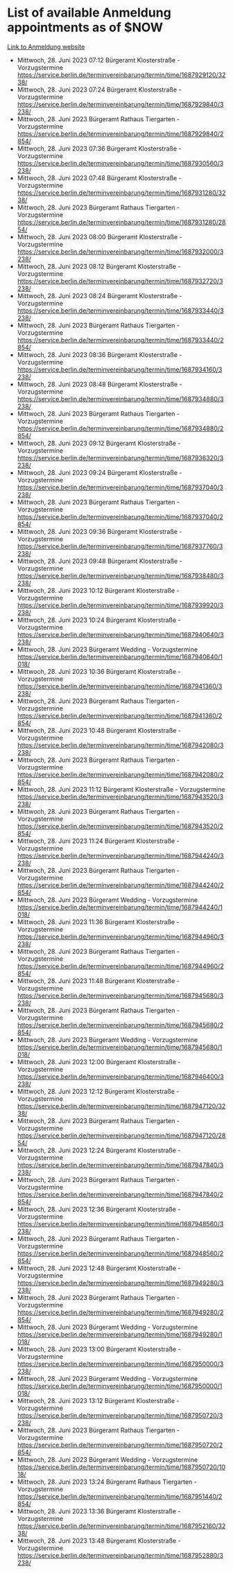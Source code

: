 # List of available Anmeldung appointments as of $NOW
[Link to Anmeldung website](https://service.berlin.de/terminvereinbarung/termin/tag.php?termin=1&anliegen[]=120686&dienstleisterlist=122210,122217,327316,122219,327312,122227,327314,122231,327346,122243,327348,122254,122252,329742,122260,329745,122262,329748,122271,327278,122273,327274,122277,327276,330436,122280,327294,122282,327290,122284,327292,122291,327270,122285,327266,122286,327264,122296,327268,150230,329760,122297,327286,122294,327284,122312,329763,122314,329775,122304,327330,122311,327334,122309,327332,317869,122281,327352,122279,329772,122283,122276,327324,122274,327326,122267,329766,122246,327318,122251,327320,122257,327322,122208,327298,122226,327300&herkunft=http%3A%2F%2Fservice.berlin.de%2Fdienstleistung%2F120686%2F)
- Mittwoch, 28. Juni 2023 07:12 Bürgeramt Klosterstraße - Vorzugstermine https://service.berlin.de/terminvereinbarung/termin/time/1687929120/3238/
- Mittwoch, 28. Juni 2023 07:24 Bürgeramt Klosterstraße - Vorzugstermine https://service.berlin.de/terminvereinbarung/termin/time/1687929840/3238/
- Mittwoch, 28. Juni 2023  Bürgeramt Rathaus Tiergarten - Vorzugstermine https://service.berlin.de/terminvereinbarung/termin/time/1687929840/2854/
- Mittwoch, 28. Juni 2023 07:36 Bürgeramt Klosterstraße - Vorzugstermine https://service.berlin.de/terminvereinbarung/termin/time/1687930560/3238/
- Mittwoch, 28. Juni 2023 07:48 Bürgeramt Klosterstraße - Vorzugstermine https://service.berlin.de/terminvereinbarung/termin/time/1687931280/3238/
- Mittwoch, 28. Juni 2023  Bürgeramt Rathaus Tiergarten - Vorzugstermine https://service.berlin.de/terminvereinbarung/termin/time/1687931280/2854/
- Mittwoch, 28. Juni 2023 08:00 Bürgeramt Klosterstraße - Vorzugstermine https://service.berlin.de/terminvereinbarung/termin/time/1687932000/3238/
- Mittwoch, 28. Juni 2023 08:12 Bürgeramt Klosterstraße - Vorzugstermine https://service.berlin.de/terminvereinbarung/termin/time/1687932720/3238/
- Mittwoch, 28. Juni 2023 08:24 Bürgeramt Klosterstraße - Vorzugstermine https://service.berlin.de/terminvereinbarung/termin/time/1687933440/3238/
- Mittwoch, 28. Juni 2023  Bürgeramt Rathaus Tiergarten - Vorzugstermine https://service.berlin.de/terminvereinbarung/termin/time/1687933440/2854/
- Mittwoch, 28. Juni 2023 08:36 Bürgeramt Klosterstraße - Vorzugstermine https://service.berlin.de/terminvereinbarung/termin/time/1687934160/3238/
- Mittwoch, 28. Juni 2023 08:48 Bürgeramt Klosterstraße - Vorzugstermine https://service.berlin.de/terminvereinbarung/termin/time/1687934880/3238/
- Mittwoch, 28. Juni 2023  Bürgeramt Rathaus Tiergarten - Vorzugstermine https://service.berlin.de/terminvereinbarung/termin/time/1687934880/2854/
- Mittwoch, 28. Juni 2023 09:12 Bürgeramt Klosterstraße - Vorzugstermine https://service.berlin.de/terminvereinbarung/termin/time/1687936320/3238/
- Mittwoch, 28. Juni 2023 09:24 Bürgeramt Klosterstraße - Vorzugstermine https://service.berlin.de/terminvereinbarung/termin/time/1687937040/3238/
- Mittwoch, 28. Juni 2023  Bürgeramt Rathaus Tiergarten - Vorzugstermine https://service.berlin.de/terminvereinbarung/termin/time/1687937040/2854/
- Mittwoch, 28. Juni 2023 09:36 Bürgeramt Klosterstraße - Vorzugstermine https://service.berlin.de/terminvereinbarung/termin/time/1687937760/3238/
- Mittwoch, 28. Juni 2023 09:48 Bürgeramt Klosterstraße - Vorzugstermine https://service.berlin.de/terminvereinbarung/termin/time/1687938480/3238/
- Mittwoch, 28. Juni 2023 10:12 Bürgeramt Klosterstraße - Vorzugstermine https://service.berlin.de/terminvereinbarung/termin/time/1687939920/3238/
- Mittwoch, 28. Juni 2023 10:24 Bürgeramt Klosterstraße - Vorzugstermine https://service.berlin.de/terminvereinbarung/termin/time/1687940640/3238/
- Mittwoch, 28. Juni 2023  Bürgeramt Wedding - Vorzugstermine https://service.berlin.de/terminvereinbarung/termin/time/1687940640/1018/
- Mittwoch, 28. Juni 2023 10:36 Bürgeramt Klosterstraße - Vorzugstermine https://service.berlin.de/terminvereinbarung/termin/time/1687941360/3238/
- Mittwoch, 28. Juni 2023  Bürgeramt Rathaus Tiergarten - Vorzugstermine https://service.berlin.de/terminvereinbarung/termin/time/1687941360/2854/
- Mittwoch, 28. Juni 2023 10:48 Bürgeramt Klosterstraße - Vorzugstermine https://service.berlin.de/terminvereinbarung/termin/time/1687942080/3238/
- Mittwoch, 28. Juni 2023  Bürgeramt Rathaus Tiergarten - Vorzugstermine https://service.berlin.de/terminvereinbarung/termin/time/1687942080/2854/
- Mittwoch, 28. Juni 2023 11:12 Bürgeramt Klosterstraße - Vorzugstermine https://service.berlin.de/terminvereinbarung/termin/time/1687943520/3238/
- Mittwoch, 28. Juni 2023  Bürgeramt Rathaus Tiergarten - Vorzugstermine https://service.berlin.de/terminvereinbarung/termin/time/1687943520/2854/
- Mittwoch, 28. Juni 2023 11:24 Bürgeramt Klosterstraße - Vorzugstermine https://service.berlin.de/terminvereinbarung/termin/time/1687944240/3238/
- Mittwoch, 28. Juni 2023  Bürgeramt Rathaus Tiergarten - Vorzugstermine https://service.berlin.de/terminvereinbarung/termin/time/1687944240/2854/
- Mittwoch, 28. Juni 2023  Bürgeramt Wedding - Vorzugstermine https://service.berlin.de/terminvereinbarung/termin/time/1687944240/1018/
- Mittwoch, 28. Juni 2023 11:36 Bürgeramt Klosterstraße - Vorzugstermine https://service.berlin.de/terminvereinbarung/termin/time/1687944960/3238/
- Mittwoch, 28. Juni 2023  Bürgeramt Rathaus Tiergarten - Vorzugstermine https://service.berlin.de/terminvereinbarung/termin/time/1687944960/2854/
- Mittwoch, 28. Juni 2023 11:48 Bürgeramt Klosterstraße - Vorzugstermine https://service.berlin.de/terminvereinbarung/termin/time/1687945680/3238/
- Mittwoch, 28. Juni 2023  Bürgeramt Rathaus Tiergarten - Vorzugstermine https://service.berlin.de/terminvereinbarung/termin/time/1687945680/2854/
- Mittwoch, 28. Juni 2023  Bürgeramt Wedding - Vorzugstermine https://service.berlin.de/terminvereinbarung/termin/time/1687945680/1018/
- Mittwoch, 28. Juni 2023 12:00 Bürgeramt Klosterstraße - Vorzugstermine https://service.berlin.de/terminvereinbarung/termin/time/1687946400/3238/
- Mittwoch, 28. Juni 2023 12:12 Bürgeramt Klosterstraße - Vorzugstermine https://service.berlin.de/terminvereinbarung/termin/time/1687947120/3238/
- Mittwoch, 28. Juni 2023  Bürgeramt Rathaus Tiergarten - Vorzugstermine https://service.berlin.de/terminvereinbarung/termin/time/1687947120/2854/
- Mittwoch, 28. Juni 2023 12:24 Bürgeramt Klosterstraße - Vorzugstermine https://service.berlin.de/terminvereinbarung/termin/time/1687947840/3238/
- Mittwoch, 28. Juni 2023  Bürgeramt Rathaus Tiergarten - Vorzugstermine https://service.berlin.de/terminvereinbarung/termin/time/1687947840/2854/
- Mittwoch, 28. Juni 2023 12:36 Bürgeramt Klosterstraße - Vorzugstermine https://service.berlin.de/terminvereinbarung/termin/time/1687948560/3238/
- Mittwoch, 28. Juni 2023  Bürgeramt Rathaus Tiergarten - Vorzugstermine https://service.berlin.de/terminvereinbarung/termin/time/1687948560/2854/
- Mittwoch, 28. Juni 2023 12:48 Bürgeramt Klosterstraße - Vorzugstermine https://service.berlin.de/terminvereinbarung/termin/time/1687949280/3238/
- Mittwoch, 28. Juni 2023  Bürgeramt Rathaus Tiergarten - Vorzugstermine https://service.berlin.de/terminvereinbarung/termin/time/1687949280/2854/
- Mittwoch, 28. Juni 2023  Bürgeramt Wedding - Vorzugstermine https://service.berlin.de/terminvereinbarung/termin/time/1687949280/1018/
- Mittwoch, 28. Juni 2023 13:00 Bürgeramt Klosterstraße - Vorzugstermine https://service.berlin.de/terminvereinbarung/termin/time/1687950000/3238/
- Mittwoch, 28. Juni 2023  Bürgeramt Wedding - Vorzugstermine https://service.berlin.de/terminvereinbarung/termin/time/1687950000/1018/
- Mittwoch, 28. Juni 2023 13:12 Bürgeramt Klosterstraße - Vorzugstermine https://service.berlin.de/terminvereinbarung/termin/time/1687950720/3238/
- Mittwoch, 28. Juni 2023  Bürgeramt Rathaus Tiergarten - Vorzugstermine https://service.berlin.de/terminvereinbarung/termin/time/1687950720/2854/
- Mittwoch, 28. Juni 2023  Bürgeramt Wedding - Vorzugstermine https://service.berlin.de/terminvereinbarung/termin/time/1687950720/1018/
- Mittwoch, 28. Juni 2023 13:24 Bürgeramt Rathaus Tiergarten - Vorzugstermine https://service.berlin.de/terminvereinbarung/termin/time/1687951440/2854/
- Mittwoch, 28. Juni 2023 13:36 Bürgeramt Klosterstraße - Vorzugstermine https://service.berlin.de/terminvereinbarung/termin/time/1687952160/3238/
- Mittwoch, 28. Juni 2023 13:48 Bürgeramt Klosterstraße - Vorzugstermine https://service.berlin.de/terminvereinbarung/termin/time/1687952880/3238/
